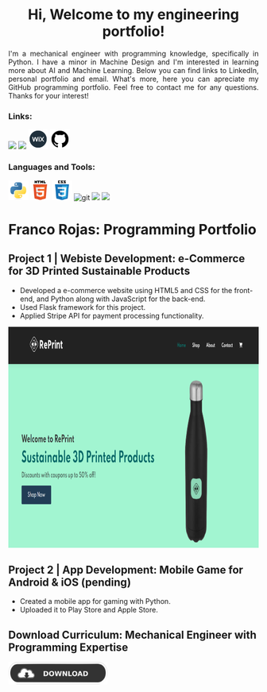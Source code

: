 <h1 align="center">Hi, Welcome to my engineering portfolio!</h1>
<p align="justify">I'm a mechanical engineer with programming knowledge, specifically in Python. I have a minor in Machine Design and I'm interested in learning more about AI and Machine Learning. Below you can find links to LinkedIn, personal portfolio and email. What's more, here you can apreciate my GitHub programming portfolio. Feel free to contact me for any questions. Thanks for your interest! </p>

### Links:

<p align="left">  
<a href="https://linkedin.com/in/francorojasparodi" target="blank"><img src="https://img.icons8.com/color/35/000000/linkedin.png"/></a>
<a href="mailto:franco.rojas0697@gmail.com" target="blank"><img src="https://img.icons8.com/color/35/000000/gmail.png"/></a>
<a href="https://francorojas0697.wixsite.com/portafolio?lang=en" target="blank"><img src="https://github.com/FrancoRojas1/FrancoRojas1/blob/main/images/Wix%20logo%2035x35.png"/></a>
<a href="https://francorojas1.github.io/Python-Programming-Portfolio/" target="blank"><img src="https://github.com/FrancoRojas1/FrancoRojas1/blob/main/images/Logo%20GitHub%2035x35.png"/></a>
</p>

### Languages and Tools:

<p>
<img src="https://raw.githubusercontent.com/devicons/devicon/master/icons/python/python-original.svg" alt="python" width="40" height="40"/>
<img src="https://raw.githubusercontent.com/devicons/devicon/master/icons/html5/html5-original-wordmark.svg" alt="html5" width="40" height="40"/>
<img src="https://raw.githubusercontent.com/devicons/devicon/master/icons/css3/css3-original-wordmark.svg" alt="css3" width="40" height="40"/>
<img src="https://www.vectorlogo.zone/logos/git-scm/git-scm-icon.svg" alt="git" width="40" height="40"/>
<img src="https://img.icons8.com/color/35/000000/github.png"/> 
<img src="https://img.icons8.com/cute-clipart/35/000000/canva.png"/>
</p>

# Franco Rojas: Programming Portfolio

<h2 style="color: black;"><a href="https://francorojas1.github.io/reprint.github.io/" style="text-decoration: none;">Project 1 | Webiste Development: e-Commerce for 3D Printed Sustainable Products <i class="fas fa-external-link-alt"></i></a></h2>

* Developed a e-commerce website using HTML5 and CSS for the front-end, and Python along with JavaScript for the back-end.
* Used Flask framework for this project.
* Applied Stripe API for payment processing functionality.

<img src="https://github.com/FrancoRojas1/FrancoRojas1/blob/main/images/RePrint%20Image%20Sample.png" width="949" height="445">
 
 
## Project 2 | App Development: Mobile Game for Android & iOS (pending)

* Created a mobile app for gaming with Python.
* Uploaded it to Play Store and Apple Store.

## Download Curriculum: Mechanical Engineer with Programming Expertise
<a href="https://github.com/FrancoRojas1/Python-Programming-Portfolio/files/11471866/Franco.Rojas.Resume.-.Mechanical.Engineer.pdf"> <img src='https://github.com/FrancoRojas1/FrancoRojas1/blob/main/images/Download%20Button.png' align="left" height="45" width="200" alt="Download CV" /></a>
